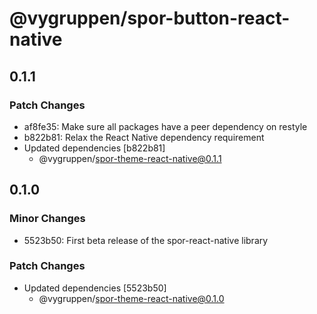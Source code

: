 # @vygruppen/spor-button-react-native

## 0.1.1

### Patch Changes

- af8fe35: Make sure all packages have a peer dependency on restyle
- b822b81: Relax the React Native dependency requirement
- Updated dependencies [b822b81]
  - @vygruppen/spor-theme-react-native@0.1.1

## 0.1.0

### Minor Changes

- 5523b50: First beta release of the spor-react-native library

### Patch Changes

- Updated dependencies [5523b50]
  - @vygruppen/spor-theme-react-native@0.1.0
